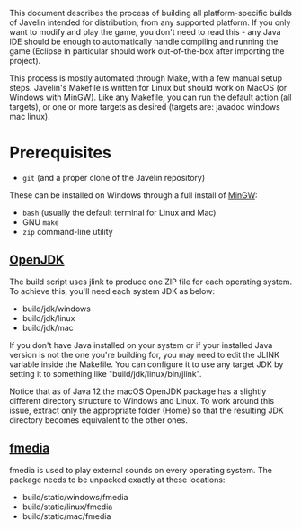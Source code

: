 This document describes the process of building all platform-specific builds of Javelin intended for distribution, from any supported platform. If you only want to modify and play the game, you don't need to read this - any Java IDE should be enough to automatically handle compiling and running the game (Eclipse in particular should work out-of-the-box after importing the project).

This process is mostly automated through Make, with a few manual setup steps. Javelin's Makefile is written for Linux but should work on MacOS (or Windows with MinGW). Like any Makefile, you can run the default action (all targets), or one or more targets as desired (targets are: javadoc windows mac linux).

# Prerequisites

* `git` (and a proper clone of the Javelin repository)

These can be installed on Windows through a full install of [MinGW](http://mingw-w64.org/doku.php):

* `bash` (usually the default terminal for Linux and Mac)
* GNU `make`
* `zip` command-line utility

## [OpenJDK](http://openjdk.java.net/projects/jdk/)

The build script uses jlink to produce one ZIP file for each operating system. To achieve this, you'll need each system JDK as below:

* build/jdk/windows
* build/jdk/linux
* build/jdk/mac
    
If you don't have Java installed on your system or if your installed Java version is not the one you're building for, you may need to edit the JLINK variable inside the Makefile. You can configure it to use any target JDK by setting it to something like "build/jdk/linux/bin/jlink".

Notice that as of Java 12 the macOS OpenJDK package has a slightly different directory structure to Windows and Linux. To work around this issue, extract only the appropriate folder (Home) so that the resulting JDK directory becomes equivalent to the other ones.

## [fmedia](https://github.com/stsaz/fmedia)

fmedia is used to play external sounds on every operating system. The package needs to be unpacked exactly at these locations:

* build/static/windows/fmedia
* build/static/linux/fmedia
* build/static/mac/fmedia
